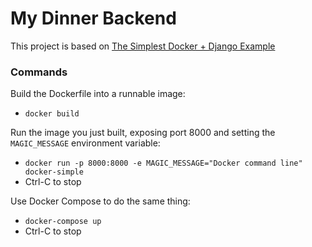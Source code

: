# My Dinner Backend

This project is based on [The Simplest Docker + Django Example](https://github.com/cyface/simplest-docker-django-example)

### Commands

Build the Dockerfile into a runnable image:
- `docker build`

Run the image you just built, exposing port 8000 and setting the `MAGIC_MESSAGE` environment variable:
- `docker run -p 8000:8000 -e MAGIC_MESSAGE="Docker command line" docker-simple`
- Ctrl-C to stop

Use Docker Compose to do the same thing:
- `docker-compose up`
- Ctrl-C to stop
